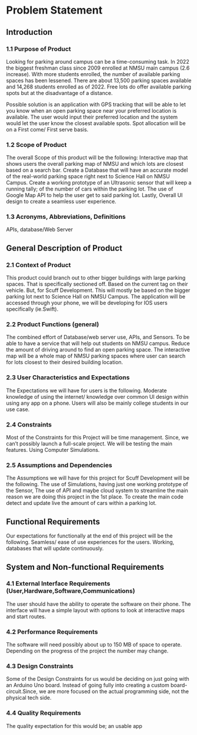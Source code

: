 # Problem Statement

## Introduction
### 1.1 Purpose of Product
Looking for parking around campus can be a time-consuming task. In 2022 the biggest freshman class since 2009 enrolled at NMSU main campus (2.6 increase). With more students enrolled, the number of available parking spaces has been lessened. There are about 13,500 parking spaces available and 14,268 students enrolled as of 2022. Free lots do offer available parking spots but at the disadvantage of a distance. 

Possible solution is an application with GPS tracking that will be able to let you know when an open parking space near your preferred location is available. The user would input their preferred location and the system would let the user know the closest available spots. Spot allocation will be on a First come/ First serve basis.

### 1.2 Scope of Product
The overall Scope of this product will be the following: 
Interactive map that shows users the overall parking map of NMSU and which lots are closest based on a search bar. 
Create a Database that will have an accurate model of the real-world parking space right next to Science Hall on NMSU Campus.
Create a working prototype of an Ultrasonic sensor that will keep a running tally; of the number of cars within the parking lot.
The use of Google Map API to help the user get to said parking lot.
Lastly, Overall UI design to create a seamless user experience.

### 1.3 Acronyms, Abbreviations, Definitions
APIs, database/Web Server

## General Description of Product
### 2.1 Context of Product
This product could branch out to other bigger buildings with large parking spaces. That is specifically sectioned off. Based on the current tag on their vehicle. But, for Scuff Development. This will mostly be based on the bigger parking lot next to Science Hall on NMSU Campus. The application will be accessed through your phone, we will be developing for IOS users specifically (ie.Swift). 

### 2.2 Product Functions (general)
The combined effort of Database/web server use, APIs, and Sensors. To be able to have a service that will help out students on NMSU campus. Reduce the amount of driving around to find an open parking space.
The interactive map will be a whole map of NMSU parking spaces where user can search for lots closest to their desired building location. 

### 2.3 User Characteristics and Expectations
The Expectations we will have for users is the following. Moderate knowledge of using the internet/ knowledge over common UI design within using any app on a phone. Users will also be mainly college students in our use case.  

### 2.4 Constraints
Most of the Constraints for this Project will be time management. Since, we can’t possibly launch a full-scale project. We will be testing the main features. Using Computer Simulations.    

### 2.5 Assumptions and Dependencies
The Assumptions we will have for this project for Scuff Development will be the following. The use of Simulations, having just one working prototype of the Sensor, The use of API and maybe cloud system to streamline the main reason we are doing this project in the 1st place. To create the main code detect and update live the amount of cars within a parking lot.  

## Functional Requirements
Our expectations for functionally at the end of this project will be the following. Seamless/ ease of use experiences for the users. Working, databases that will update continuously. 

## System and Non-functional Requirements
### 4.1 External Interface Requirements (User,Hardware,Software,Communications)
The user should have the ability to operate the software on their phone. The interface will have a simple layout with options to look at interactive maps and start routes. 

### 4.2 Performance Requirements
The software will need possibly about up to 150 MB of space to operate. Depending on the progress of the project the number may change. 

### 4.3 Design Constraints
Some of the Design Constraints for us would be deciding on just going with an Arduino Uno board. Instead of going fully into creating a custom board-circuit.Since, we are more focused on the actual programming side, not the physical tech side.

### 4.4 Quality Requirements
The quality expectation for this would be; an usable app

